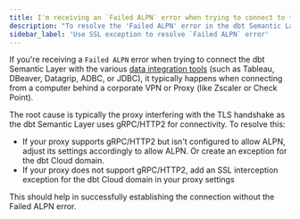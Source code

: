 ```yaml
---
title: I'm receiving an `Failed ALPN` error when trying to connect to the dbt Semantic Layer.
description: "To resolve the 'Failed ALPN' error in the dbt Semantic Layer, create a SSL interception exception for the dbt Cloud domain."
sidebar_label: 'Use SSL exception to resolve `Failed ALPN` error'
---
```


If you're receiving a `Failed ALPN` error when trying to connect the dbt Semantic Layer with the various [data integration tools](/docs/use-dbt-semantic-layer/avail-sl-integrations) (such as Tableau, DBeaver, Datagrip, ADBC, or JDBC), it typically happens when connecting from a computer behind a corporate VPN or Proxy (like Zscaler or Check Point). 

The root cause is typically the proxy interfering with the TLS handshake as the dbt Semantic Layer uses gRPC/HTTP2 for connectivity. To resolve this:

- If your proxy supports gRPC/HTTP2 but isn't configured to allow ALPN, adjust its settings accordingly to allow ALPN. Or create an exception for the dbt Cloud domain.
- If your proxy does not support gRPC/HTTP2, add an SSL interception exception for the dbt Cloud domain in your proxy settings

This should help in successfully establishing the connection without the Failed ALPN error.
